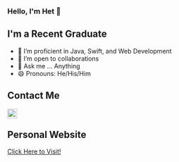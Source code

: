 <!---
het-prajapati/README is a ✨ special ✨ repository because its `README.md` (this file) appears on your GitHub profile.
--->

### Hello, I'm Het  👋

<!--  <img align="right" alt="GIF" src="https://gist.githubusercontent.com/MedRedha/fd8e2481bde2610c96b9aafde543879c/raw/88624e8d31c4295973dcb7c900dacf0edc0a6d99/coding.gif" width="500" height="320" /> -->


## I'm a Recent Graduate
- 🌱 I’m proficient in Java, Swift, and Web Development
- 👯 I’m open to collaborations
- 💬 Ask me ... Anything
- 😄 Pronouns: He/His/Him
## Contact Me

<a href="mailto:hprajapati@albany.edu? subject=Hello!"> 

<img align="left" alt="hetprajapati | Outlook" width="22px" src="https://upload.wikimedia.org/wikipedia/commons/thumb/f/f7/Microsoft_Outlook_2013-2019_logo.svg/1200px-Microsoft_Outlook_2013-2019_logo.svg.png" />[]()

</a>
<br/>

## Personal Website

[Click Here to Visit!](https://hetprajapati.com)

<br />
